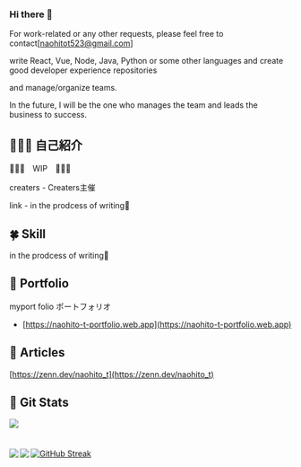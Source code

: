 ### Hi there 👋

<!--
**naohito-T/naohito-T** is a ✨ _special_ ✨ repository because its `README.md` (this file) appears on your GitHub profile.

Here are some ideas to get you started:

- 🔭 I’m currently working on ...
- 🌱 I’m currently learning ...
- 👯 I’m looking to collaborate on ...
- 🤔 I’m looking for help with ...
- 💬 Ask me about ...
- 📫 How to reach me: ...
- 😄 Pronouns: ...
- ⚡ Fun fact: ...
-->

For work-related or any other requests, please feel free to contact[naohitot523@gmail.com]

write React, Vue, Node, Java, Python or some other languages and create good developer experience repositories

and manage/organize teams.

In the future, I will be the one who manages the team and leads the business to success.

## 🧑🏻‍💻  自己紹介

🚧🚧🚧　WIP　🚧🚧🚧

creaters - Creaters主催

link - in the prodcess of writing🙇
## 🍀  Skill



in the prodcess of writing🙇

## 🗽  Portfolio

myport folio
ポートフォリオ
- [https://naohito-t-portfolio.web.app](https://naohito-t-portfolio.web.app)

## 🔗  Articles

[https://zenn.dev/naohito_t](https://zenn.dev/naohito_t)


## 🔱  Git Stats

<div style="margin-bottom: 10px;">
  <a href="https://github-profile-trophy.vercel.app">
    <img src="https://github-profile-trophy.vercel.app/?username=naohito-T&column=7&theme=onedark&no-frame=true&margin-w=10" />
  </a>
</div>
<br/>
<div style="margin-top: 10px;">
  <a href="http://github-readme-streak-stats.herokuapp.com">
    <img src="http://github-readme-streak-stats.herokuapp.com?user=naohito-T&theme=tokyonight&hide_border=true" alt="GitHub Streak" />
  </a>
  <a href="https://github.com/anuraghazra/github-readme-stats">
    <img align="left" src="https://github-readme-stats.vercel.app/api/top-langs/?username=naohito-T&theme=tokyonight&hide_border=true" />
  </a>
  <a href="https://github.com/anuraghazra/github-readme-stats">
    <img align="left" src="https://github-readme-stats.vercel.app/api?username=naohito-T&count_private=true&theme=tokyonight&hide_border=true" />
  </a>
</div>
